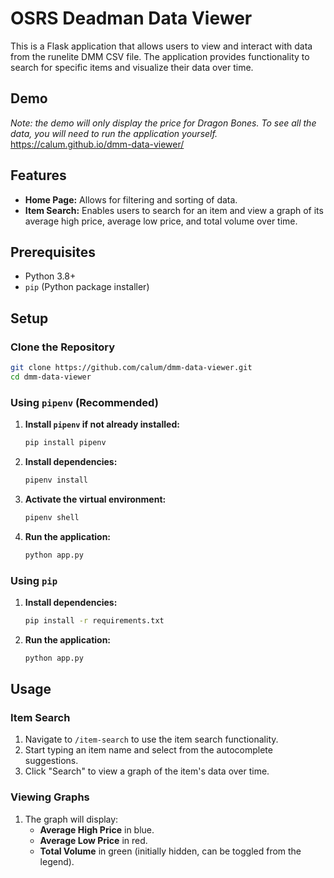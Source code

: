 # OSRS Deadman Data Viewer

This is a Flask application that allows users to view and interact with data from the runelite DMM CSV file. The application provides functionality to search for specific items and visualize their data over time.

## Demo
_Note: the demo will only display the price for Dragon Bones. To see all the data, you will need to run the application yourself._
https://calum.github.io/dmm-data-viewer/ 

## Features

- **Home Page:** Allows for filtering and sorting of data.
- **Item Search:** Enables users to search for an item and view a graph of its average high price, average low price, and total volume over time.

## Prerequisites

- Python 3.8+
- `pip` (Python package installer)

## Setup

### Clone the Repository

```bash
git clone https://github.com/calum/dmm-data-viewer.git
cd dmm-data-viewer
```

### Using `pipenv` (Recommended)

1. **Install `pipenv` if not already installed:**

    ```bash
    pip install pipenv
    ```

2. **Install dependencies:**

    ```bash
    pipenv install
    ```

3. **Activate the virtual environment:**

    ```bash
    pipenv shell
    ```

4. **Run the application:**

    ```bash
    python app.py
    ```

### Using `pip`

1. **Install dependencies:**

    ```bash
    pip install -r requirements.txt
    ```

2. **Run the application:**

    ```bash
    python app.py
    ```

## Usage

### Item Search

1. Navigate to `/item-search` to use the item search functionality.
2. Start typing an item name and select from the autocomplete suggestions.
3. Click "Search" to view a graph of the item's data over time.

### Viewing Graphs

1. The graph will display:
    - **Average High Price** in blue.
    - **Average Low Price** in red.
    - **Total Volume** in green (initially hidden, can be toggled from the legend).
